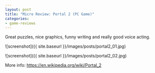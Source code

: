 ```yaml
---
layout: post
title: "Micro Review: Portal 2 (PC Game)"
categories:
- game-reviews
---
```



Great puzzles, nice graphics, funny writing and really good voice acting.


![screenshot]({{ site.baseurl }}/images/posts/portal2_01.jpg)

![screenshot]({{ site.baseurl }}/images/posts/portal2_02.jpg)


<p>More info: <a href="https://en.wikipedia.org/wiki/Portal_2">https://en.wikipedia.org/wiki/Portal_2</a><p>

